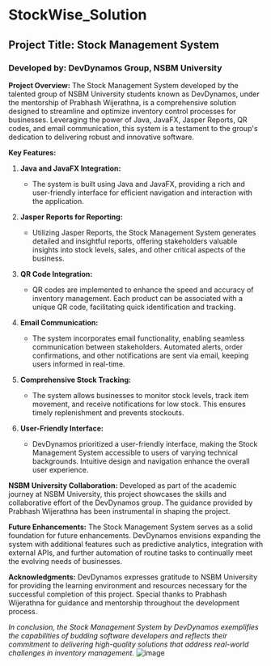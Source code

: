  

# StockWise_Solution
## Project Title: Stock Management System

### Developed by: DevDynamos Group, NSBM University

**Project Overview:**
The Stock Management System developed by the talented group of NSBM University students known as DevDynamos, under the mentorship of Prabhash Wijerathna, is a comprehensive solution designed to streamline and optimize inventory control processes for businesses. Leveraging the power of Java, JavaFX, Jasper Reports, QR codes, and email communication, this system is a testament to the group's dedication to delivering robust and innovative software.

**Key Features:**

1. **Java and JavaFX Integration:**
   - The system is built using Java and JavaFX, providing a rich and user-friendly interface for efficient navigation and interaction with the application.

2. **Jasper Reports for Reporting:**
   - Utilizing Jasper Reports, the Stock Management System generates detailed and insightful reports, offering stakeholders valuable insights into stock levels, sales, and other critical aspects of the business.

3. **QR Code Integration:**
   - QR codes are implemented to enhance the speed and accuracy of inventory management. Each product can be associated with a unique QR code, facilitating quick identification and tracking.

4. **Email Communication:**
   - The system incorporates email functionality, enabling seamless communication between stakeholders. Automated alerts, order confirmations, and other notifications are sent via email, keeping users informed in real-time.

5. **Comprehensive Stock Tracking:**
   - The system allows businesses to monitor stock levels, track item movement, and receive notifications for low stock. This ensures timely replenishment and prevents stockouts.

6. **User-Friendly Interface:**
   - DevDynamos prioritized a user-friendly interface, making the Stock Management System accessible to users of varying technical backgrounds. Intuitive design and navigation enhance the overall user experience.

**NSBM University Collaboration:**
Developed as part of the academic journey at NSBM University, this project showcases the skills and collaborative effort of the DevDynamos group. The guidance provided by Prabhash Wijerathna has been instrumental in shaping the project.

**Future Enhancements:**
The Stock Management System serves as a solid foundation for future enhancements. DevDynamos envisions expanding the system with additional features such as predictive analytics, integration with external APIs, and further automation of routine tasks to continually meet the evolving needs of businesses.

**Acknowledgments:**
DevDynamos expresses gratitude to NSBM University for providing the learning environment and resources necessary for the successful completion of this project. Special thanks to Prabhash Wijerathna for guidance and mentorship throughout the development process.

*In conclusion, the Stock Management System by DevDynamos exemplifies the capabilities of budding software developers and reflects their commitment to delivering high-quality solutions that address real-world challenges in inventory management.*
![image](https://github.com/PrabhaWijera/StockWise_Solution/assets/106425954/1748bea7-21fe-4212-8704-a428b7782dee)


